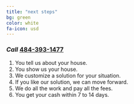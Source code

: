 ```yaml
---
title: "next steps"
bg: green
color: white
fa-icon: usd
---
```


### *Call* [484-393-1477](tel:+14843931477)

1. You tell us about your house.
2. You show us your house.
3. We customize a solution for your situation.
4. If you like our solution, we can move forward.
5. We do all the work and pay all the fees.
6. You get your cash within 7 to 14 days.